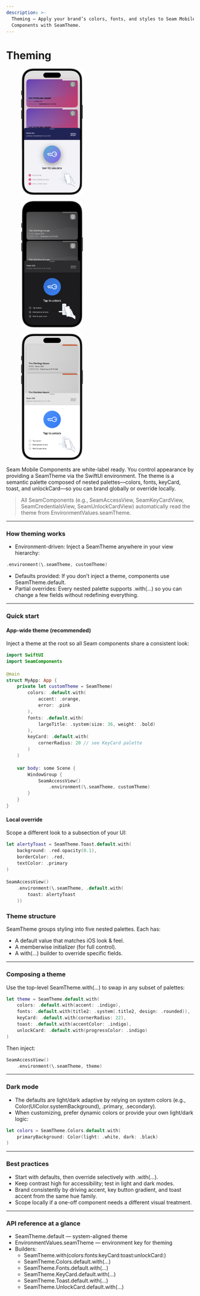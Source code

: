 ```yaml
---
description: >-
  Theming — Apply your brand’s colors, fonts, and styles to Seam Mobile
  Components with SeamTheme.
---
```


# Theming

<div><figure><img src="../../../../.gitbook/assets/vibrant (1).png" alt="" width="166"><figcaption></figcaption></figure> <figure><img src="../../../../.gitbook/assets/dark.png" alt="" width="166"><figcaption></figcaption></figure> <figure><img src="../../../../.gitbook/assets/grey.png" alt="" width="166"><figcaption></figcaption></figure></div>

Seam Mobile Components are white-label ready. You control appearance by providing a SeamTheme via the SwiftUI environment. The theme is a semantic palette composed of nested palettes—colors, fonts, keyCard, toast, and unlockCard—so you can brand globally or override locally.

> All SeamComponents (e.g., SeamAccessView, SeamKeyCardView, SeamCredentialsView, SeamUnlockCardView) automatically read the theme from EnvironmentValues.seamTheme.

***

### How theming works

* Environment-driven: Inject a SeamTheme anywhere in your view hierarchy:

```swift
.environment(\.seamTheme, customTheme)
```

* Defaults provided: If you don’t inject a theme, components use SeamTheme.default.
* Partial overrides: Every nested palette supports .with(...) so you can change a few fields without redefining everything.

***

### Quick start

#### **App-wide theme (recommended)**

Inject a theme at the root so all Seam components share a consistent look:

```swift
import SwiftUI
import SeamComponents

@main
struct MyApp: App {
    private let customTheme = SeamTheme(
        colors: .default.with(
            accent: .orange,
            error: .pink
        ),
        fonts: .default.with(
            largeTitle: .system(size: 36, weight: .bold)
        ),
        keyCard: .default.with(
            cornerRadius: 20 // see KeyCard palette
        )
    )

    var body: some Scene {
        WindowGroup {
            SeamAccessView()
                .environment(\.seamTheme, customTheme)
        }
    }
}
```

#### Local override

Scope a different look to a subsection of your UI:

```swift
let alertyToast = SeamTheme.Toast.default.with(
    background: .red.opacity(0.1),
    borderColor: .red,
    textColor: .primary
)

SeamAccessView()
    .environment(\.seamTheme, .default.with(
        toast: alertyToast
    ))
```

### Theme structure

SeamTheme groups styling into five nested palettes. Each has:

* A default value that matches iOS look & feel.
* A memberwise initializer (for full control).
* A with(...) builder to override specific fields.

***

### Composing a theme

Use the top-level SeamTheme.with(...) to swap in any subset of palettes:

```swift
let theme = SeamTheme.default.with(
    colors: .default.with(accent: .indigo),
    fonts: .default.with(title2: .system(.title2, design: .rounded)),
    keyCard: .default.with(cornerRadius: 22),
    toast: .default.with(accentColor: .indigo),
    unlockCard: .default.with(progressColor: .indigo)
)
```

Then inject:

```swift
SeamAccessView()
    .environment(\.seamTheme, theme)
```

***

### Dark mode

* The defaults are light/dark adaptive by relying on system colors (e.g., Color(UIColor.systemBackground), .primary, .secondary).
* When customizing, prefer dynamic colors or provide your own light/dark logic:

```swift
let colors = SeamTheme.Colors.default.with(
    primaryBackground: Color(light: .white, dark: .black)
)
```

***

### Best practices

* Start with defaults, then override selectively with .with(...).
* Keep contrast high for accessibility; test in light and dark modes.
* Brand consistently by driving accent, key button gradient, and toast accent from the same hue family.
* Scope locally if a one-off component needs a different visual treatment.

***

### API reference at a glance

* SeamTheme.default — system-aligned theme
* EnvironmentValues.seamTheme — environment key for theming
* Builders:
  * SeamTheme.with(colors:fonts:keyCard:toast:unlockCard:)
  * SeamTheme.Colors.default.with(...)
  * SeamTheme.Fonts.default.with(...)
  * SeamTheme.KeyCard.default.with(...)
  * SeamTheme.Toast.default.with(...)
  * SeamTheme.UnlockCard.default.with(...)
